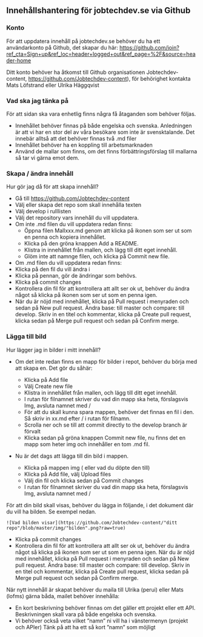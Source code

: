## Innehållshantering för jobtechdev.se via Github
### Konto
För att uppdatera innehåll på jobtechdev.se behöver du ha ett användarkonto på Github, det skapar du här: 
https://github.com/join?ref_cta=Sign+up&ref_loc=header+logged+out&ref_page=%2F&source=header-home  

Ditt konto behöver ha åtkomst till Github organisationen Jobtechdev-content, https://github.com/Jobtechdev-content), för behörighet kontakta Mats Löfstrand eller Ulrika Häggqvist  

### Vad ska jag tänka på
För att sidan ska vara enhetlig finns några få åtaganden som behöver följas. 

* Innehållet behöver finnas på både engelska och svenska. Anledningen är att vi har en stor del av våra besökare som inte är svensktalande. Det innebär alltså att det behöver finnas två .md filer
*	Innehållet behöver ha en koppling till arbetsmarknaden 
*	Använd de mallar som finns, om det finns förbättringsförslag till mallarna så tar vi gärna emot dem. 

### Skapa / ändra innehåll
Hur gör jag då för att skapa innehåll?
* Gå till https://github.com/Jobtechdev-content
*	Välj eller skapa det repo som skall innehålla texten
*	Välj develop i rulllisten
* Välj det repository vars innehåll du vill uppdatera.
* Om inte .md filen du vill uppdatera redan finns:
  *	Öppna filen Mallxxx.md genom att klicka på ikonen som ser ut som en penna och kopiera innehållet.
  *	Klicka på den gröna knappen Add a README.
  *	Klistra in innehållet från mallen, och lägg till ditt eget innehåll.
  *	Glöm inte att namnge filen, och klicka på Commit new file.
*	Om .md filen du vill uppdatera redan finns:
  *	Klicka på den fil du vill ändra i
  *	Klicka på pennan, gör de ändringar som behövs.
  *	Klicka på commit changes
*	Kontrollera din fil för att kontrollera att allt ser ok ut, behöver du ändra något så klicka på ikonen som ser ut som en penna igen.
*	När du är nöjd med innehållet, klicka på Pull request i menyraden och sedan på New pull request. Ändra base: till master och compare: till develop. Skriv in en titel och kommentar, klicka på Create pull request, klicka sedan på Merge pull request och sedan på Confirm merge.

### Lägga till bild
Hur lägger jag in bilder i mitt innehåll?

* Om det inte redan finns en mapp för bilder i repot, behöver du börja med att skapa en. Det gör du såhär:
  *	Klicka på Add file
  *	Välj Create new file
  *	Klistra in innehållet från mallen, och lägg till ditt eget innehåll.
  *	I rutan för filnamnet skriver du vad din mapp ska heta, förslagsvis Img, avsluta namnet med / 
  *	För att du skall kunna spara mappen, behöver det finnas en fil i den. Så skriv in xx.md efter / i rutan för filnamn.
  *	Scrolla ner och se till att commit directly to the develop branch är förvalt
  *	Klicka sedan på gröna knappen Commit new file, nu finns det en mapp som heter img och innehåller en tom .md fil.

* Nu är det dags att lägga till din bild i mappen.
  *	Klicka på mappen img ( eller vad du döpte den till)
  *	Klicka på Add file, välj Upload files
  *	Välj din fil och klicka sedan på Commit changes
  *	I rutan för filnamnet skriver du vad din mapp ska heta, förslagsvis Img, avsluta namnet med / 
  
För att din bild skall visas, behöver du lägga in följande, i det dokument där du vill ha bilden. 
  Se exempel nedan.
       
  ``![Vad bilden visar](https://github.com/Jobtechdev-content/"ditt repo"/blob/master/img/"bilden".png?raw=true)``
     
 *	Klicka på commit changes
 *	Kontrollera din fil för att kontrollera att allt ser ok ut, behöver du ändra något så klicka på ikonen som ser ut som en penna igen.
	När du är nöjd med innehållet, klicka på Pull request i menyraden och sedan på New pull request. Ändra base: till master och compare: till develop. Skriv in en titel och kommentar, klicka på Create pull request, klicka sedan på Merge pull request och sedan på Confirm merge.  


När nytt innehåll är skapat behöver du maila till Ulrika (perui) eller Mats (lofms) gärna båda, mailet behöver innehålla:

*	En kort beskrivning behöver finnas om det gäller ett projekt eller ett API.
Beskrivningen skall vara på både engelska och svenska.
*	Vi behöver också veta vilket ”namn” ni vill ha i vänstermenyn (projekt och APIer)
Tänk på att ha ett så kort ”namn” som möjligt








